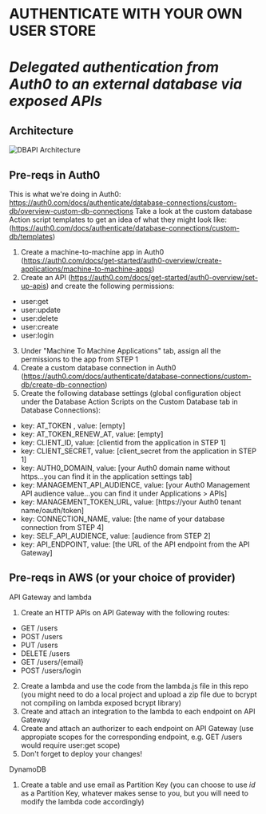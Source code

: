 # AUTHENTICATE WITH YOUR OWN USER STORE
# *Delegated authentication from Auth0 to an external database via exposed APIs*

## Architecture
![DBAPI Architecture](https://user-images.githubusercontent.com/4019770/207900888-fa1facfa-254e-40e0-a18f-9a56622cd52e.png)


## Pre-reqs in Auth0
This is what we're doing in Auth0: 
https://auth0.com/docs/authenticate/database-connections/custom-db/overview-custom-db-connections
Take a look at the custom database Action script templates to get an idea of what they might look like:
(https://auth0.com/docs/authenticate/database-connections/custom-db/templates)

1. Create a machine-to-machine app in Auth0 (https://auth0.com/docs/get-started/auth0-overview/create-applications/machine-to-machine-apps)
2. Create an API (https://auth0.com/docs/get-started/auth0-overview/set-up-apis) and create the following permissions:
- user:get
- user:update
- user:delete
- user:create
- user:login
3. Under "Machine To Machine Applications" tab, assign all the permissions to the app from STEP 1
4. Create a custom database connection in Auth0 (https://auth0.com/docs/authenticate/database-connections/custom-db/create-db-connection)
5. Create the following database settings (global configuration object under the Database Action Scripts on the Custom Database tab in Database Connections):
- key: AT_TOKEN , value: [empty]
- key: AT_TOKEN_RENEW_AT, value: [empty]
- key: CLIENT_ID, value: [clientid from the application in STEP 1]
- key: CLIENT_SECRET, value: [client_secret from the application in STEP 1]
- key: AUTH0_DOMAIN, value: [your Auth0 domain name without https...you can find it in the application settings tab]
- key: MANAGEMENT_API_AUDIENCE, value: [your Auth0 Management API audience value...you can find it under Applications > APIs]
- key: MANAGEMENT_TOKEN_URL, value: [https://your Auth0 tenant name/oauth/token]
- key: CONNECTION_NAME, value: [the name of your database connection from STEP 4]
- key: SELF_API_AUDIENCE, value: [audience from STEP 2]
- key: API_ENDPOINT, value: [the URL of the API endpoint from the API Gateway]

## Pre-reqs in AWS (or your choice of provider)
API Gateway and lambda
1. Create an HTTP APIs on API Gateway with the following routes:
- GET /users
- POST /users
- PUT /users
- DELETE /users
- GET /users/{email}
- POST /users/login
2. Create a lambda and use the code from the lambda.js file in this repo (you might need to do a local project and upload a zip file due to bcrypt not compiling on lambda exposed bcrypt library)
3. Create and attach an integration to the lambda to each endpoint on API Gateway
4. Create and attach an authorizer to each endpoint on API Gateway (use appropiate scopes for the corresponding endpoint, e.g. GET /users would require user:get scope)
5. Don't forget to deploy your changes!

DynamoDB
1. Create a table and use email as Partition Key (you can choose to use *id* as a Partition Key, whatever makes sense to you, but you will need to modify the lambda code accordingly)
